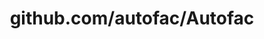 ---
layout: post
title: github.com/autofac/Autofac
categories: link
tags: [انگلیسی, برنامه‌نویسی]
---